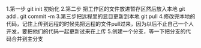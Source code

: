 1.第一步 git init 初始化
2.第二步 把工作区的文件放进暂存区然后放入本地 git add . git commit -m 
3.第三步把远程里的显目更新到本地 git pull
4.修改完本地的代码，记住上传到远程的时候先把远程的文件pull过来，因为以后不止自己一个人开发，要把他们的代码一起更新过来在上传
5.创建一个分支，等一下把分支的代码合并到主分支